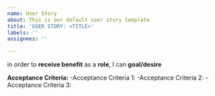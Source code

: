 ```yaml
---
name: User Story
about: This is our default user story template
title: 'USER STORY: <TITLE>'
labels: ''
assignees: ''

---
```


in  order to **receive benefit** as a **role**, I can **goal/desire**

**Acceptance Criteria:**
 -Acceptance Criteria 1:
 -Acceptance Criteria 2:
 -Acceptance Criteria 3:
